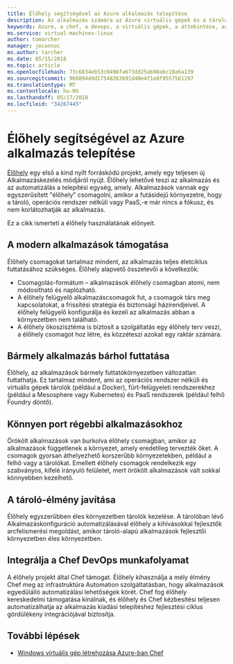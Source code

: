 ```yaml
---
title: Élőhely segítségével az Azure alkalmazás telepítése
description: Az alkalmazás számára az Azure virtuális gépek és a tárolók következetesen telepítése
keywords: Azure, a chef, a devops, a virtuális gépek, a áttekintése, automatizálhatja, élőhely
ms.service: virtual-machines-linux
author: tomarcher
manager: jeconnoc
ms.author: tarcher
ms.date: 05/15/2018
ms.topic: article
ms.openlocfilehash: 73c6834eb53c0496fa673dd25ab90abc18a6a139
ms.sourcegitcommit: 96089449d17548263691d40e4f1e8f9557561197
ms.translationtype: MT
ms.contentlocale: hu-HU
ms.lasthandoff: 05/17/2018
ms.locfileid: "34267445"
---
```

# <a name="use-habitat-to-deploy-your-application-to-azure"></a>Élőhely segítségével az Azure alkalmazás telepítése
[Élőhely](https://www.habitat.sh/) egy első a kind nyílt forráskódú projekt, amely egy teljesen új Alkalmazáskezelés módjáról nyújt. Élőhely lehetővé teszi az alkalmazás és az automatizálás a telepítési egység, amely. Alkalmazások vannak egy egyszerűsített "élőhely" csomagolni, amikor a futásidejű környezetre, hogy a tároló, operációs rendszer nélküli vagy PaaS,-e már nincs a fókusz, és nem korlátozhatják az alkalmazás. 

Ez a cikk ismerteti a élőhely használatának előnyeit.

## <a name="support-for-the-modern-application"></a>A modern alkalmazások támogatása
Élőhely csomagokat tartalmaz mindent, az alkalmazás teljes életciklus futtatásához szükséges. Élőhely alapvető összetevői a következők:
- Csomagolás-formátum – alkalmazások élőhely csomagban atomi, nem módosítható és naplózható.
- A élőhely felügyelő alkalmazáscsomagok fut, a csomagok társ meg kapcsolatokat, a frissítési stratégia és biztonsági házirendjeivel. A élőhely felügyelő konfigurálja és kezeli az alkalmazás abban a környezetben nem található.
- A élőhely ökoszisztéma is biztosít a szolgáltatás egy élőhely terv veszi, a élőhely csomagot hoz létre, és közzéteszi azokat egy raktár számára.

## <a name="run-any-application-anywhere"></a>Bármely alkalmazás bárhol futtatása
Élőhely, az alkalmazások bármely futtatókörnyezetben változatlan futtathatja. Ez tartalmaz mindent, ami az operációs rendszer nélküli és virtuális gépek tárolók (például a Docker), fürt-felügyeleti rendszerekhez (például a Mesosphere vagy Kubernetes) és PaaS rendszerek (például felhő Foundry döntő).

## <a name="easily-port-legacy-applications"></a>Könnyen port régebbi alkalmazásokhoz
Örökölt alkalmazások van burkolva élőhely csomagban, amikor az alkalmazások függetlenek a környezet, amely eredetileg tervezték őket. A csomagok gyorsan áthelyezhető korszerűbb környezetekben, például a felhő vagy a tárolókat. Emellett élőhely csomagok rendelkezik egy szabványos, kifelé irányuló felületet, mert örökölt alkalmazások vált sokkal könnyebben kezelhető.

## <a name="improve-the-container-experience"></a>A tároló-élmény javítása
Élőhely egyszerűbben éles környezetben tárolók kezelése. A tárolóban lévő Alkalmazáskonfiguráció automatizálásával élőhely a kihívásokkal fejlesztők arcfelismerési megoldást, amikor tároló-alapú alkalmazások fejlesztői környezetben éles környezetben.

## <a name="integrate-into-the-chef-devops-workflow"></a>Integrálja a Chef DevOps munkafolyamat
A élőhely projekt által Chef támogat. Élőhely kihasználja a mély élmény Chef meg az infrastruktúra Automation szolgáltatásban, hogy alkalmazások egyedülálló automatizálási lehetőségek körét. Chef fog élőhely kereskedelmi támogatása kínálnak, és élőhely és Chef kézbesítési teljesen automatizálhatja az alkalmazás kiadási telepítéshez fejlesztési ciklus gördülékeny integrációjával biztosítja.

## <a name="next-steps"></a>További lépések
* [Windows virtuális gép létrehozása Azure-ban Chef](/azure/virtual-machines/windows/chef-automation)